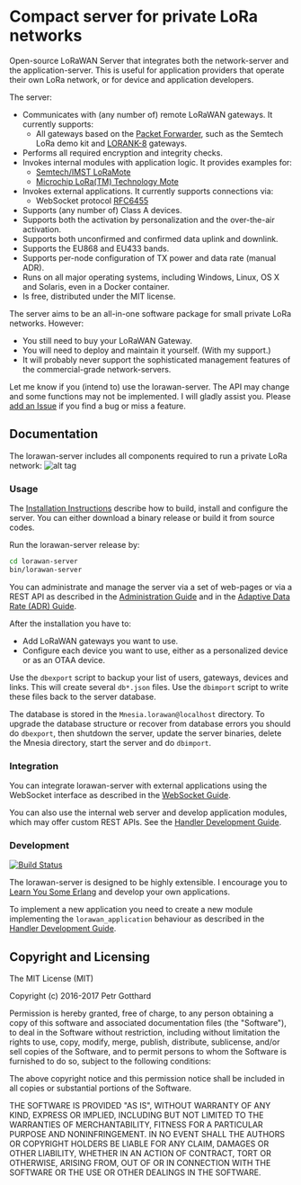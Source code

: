 # Compact server for private LoRa networks

Open-source LoRaWAN Server that integrates both the network-server and the application-server.
This is useful for application providers that operate their own LoRa network,
or for device and application developers.

The server:
 * Communicates with (any number of) remote LoRaWAN gateways. It currently supports:
   * All gateways based on the [Packet Forwarder](https://github.com/Lora-net/packet_forwarder),
     such as the Semtech LoRa demo kit and [LORANK-8](http://webshop.ideetron.nl/LORANK-8) gateways.
 * Performs all required encryption and integrity checks.
 * Invokes internal modules with application logic. It provides examples for:
   * [Semtech/IMST LoRaMote](http://webshop.imst.de/loramote-lora-evaluation-tool.html)
   * [Microchip LoRa(TM) Technology Mote](http://www.microchip.com/Developmenttools/ProductDetails.aspx?PartNO=dm164138)
 * Invokes external applications. It currently supports connections via:
   * WebSocket protocol [RFC6455](https://tools.ietf.org/rfc/rfc6455.txt)
 * Supports (any number of) Class A devices.
 * Supports both the activation by personalization and the over-the-air activation.
 * Supports both unconfirmed and confirmed data uplink and downlink.
 * Supports the EU868 and EU433 bands.
 * Supports per-node configuration of TX power and data rate (manual ADR).
 * Runs on all major operating systems, including Windows, Linux, OS X and Solaris,
   even in a Docker container.
 * Is free, distributed under the MIT license.

The server aims to be an all-in-one software package for small private LoRa networks.
However:
 * You still need to buy your LoRaWAN Gateway.
 * You will need to deploy and maintain it yourself. (With my support.)
 * It will probably never support the sophisticated management features of the
   commercial-grade network-servers.

Let me know if you (intend to) use the lorawan-server. The API may change and some
functions may not be implemented. I will gladly assist you. Please
[add an Issue](https://github.com/gotthardp/lorawan-server/issues/new)
if you find a bug or miss a feature.


## Documentation

The lorawan-server includes all components required to run a private LoRa network:
![alt tag](https://raw.githubusercontent.com/gotthardp/lorawan-server/master/doc/images/server-architecture.png)

### Usage

The [Installation Instructions](doc/Installation.md) describe how to build,
install and configure the server. You can either download a binary release or
build it from source codes.

Run the lorawan-server release by:
```bash
cd lorawan-server
bin/lorawan-server
```

You can administrate and manage the server via a set of web-pages or via a REST API
as described in the [Administration Guide](doc/Administration.md) and in the
[Adaptive Data Rate (ADR) Guide](doc/ADR.md).

After the installation you have to:
 * Add LoRaWAN gateways you want to use.
 * Configure each device you want to use, either as a personalized device or
   as an OTAA device.

Use the `dbexport` script to backup your list of users, gateways, devices and links.
This will create several `db*.json` files. Use the `dbimport` script to write these
files back to the server database.

The database is stored in the `Mnesia.lorawan@localhost` directory. To upgrade
the database structure or recover from database errors you should do `dbexport`,
then shutdown the server, update the server binaries, delete the Mnesia directory,
start the server and do `dbimport`.

### Integration

You can integrate lorawan-server with external applications using the WebSocket
interface as described in the [WebSocket Guide](doc/WebSockets.md).

You can also use the internal web server and develop application modules, which
may offer custom REST APIs. See the [Handler Development Guide](doc/Handlers.md).

### Development
[![Build Status](https://travis-ci.org/gotthardp/lorawan-server.svg?branch=master)](https://travis-ci.org/gotthardp/lorawan-server)

The lorawan-server is designed to be highly extensible. I encourage you to
[Learn You Some Erlang](http://learnyousomeerlang.com/introduction) and develop
your own applications.

To implement a new application you need to create a new module implementing the
`lorawan_application` behaviour as described in the [Handler Development Guide](doc/Handlers.md).


## Copyright and Licensing

The MIT License (MIT)

Copyright (c) 2016-2017 Petr Gotthard

Permission is hereby granted, free of charge, to any person obtaining a copy
of this software and associated documentation files (the "Software"), to deal
in the Software without restriction, including without limitation the rights
to use, copy, modify, merge, publish, distribute, sublicense, and/or sell
copies of the Software, and to permit persons to whom the Software is
furnished to do so, subject to the following conditions:

The above copyright notice and this permission notice shall be included in all
copies or substantial portions of the Software.

THE SOFTWARE IS PROVIDED "AS IS", WITHOUT WARRANTY OF ANY KIND, EXPRESS OR
IMPLIED, INCLUDING BUT NOT LIMITED TO THE WARRANTIES OF MERCHANTABILITY,
FITNESS FOR A PARTICULAR PURPOSE AND NONINFRINGEMENT. IN NO EVENT SHALL THE
AUTHORS OR COPYRIGHT HOLDERS BE LIABLE FOR ANY CLAIM, DAMAGES OR OTHER
LIABILITY, WHETHER IN AN ACTION OF CONTRACT, TORT OR OTHERWISE, ARISING FROM,
OUT OF OR IN CONNECTION WITH THE SOFTWARE OR THE USE OR OTHER DEALINGS IN THE
SOFTWARE.
